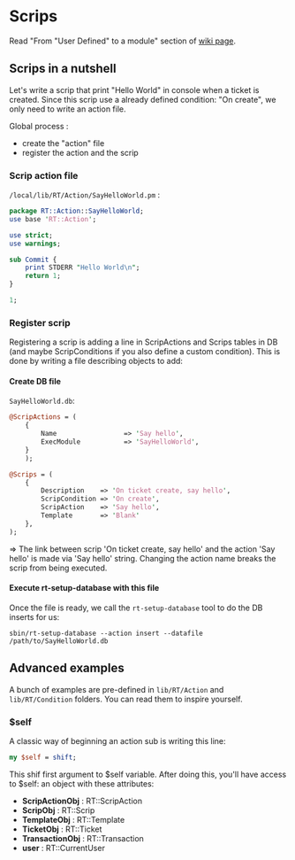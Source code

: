 # Scrips

Read "From "User Defined" to a module" section of [wiki page](https://rt-wiki.bestpractical.com/index.php?title=WriteCustomAction).

## Scrips in a nutshell

Let's write a scrip that print "Hello World" in console when a ticket is created.
Since this scrip use a already defined condition: "On create", we only need to write an action file.

Global process :

  - create the "action" file
  - register the action and the scrip


### Scrip action file

`/local/lib/RT/Action/SayHelloWorld.pm` :

```perl
package RT::Action::SayHelloWorld;
use base 'RT::Action';

use strict;
use warnings;

sub Commit {
    print STDERR "Hello World\n";
    return 1;
}

1;
```

### Register scrip

Registering a scrip is adding a line in ScripActions and Scrips tables in DB (and maybe ScripConditions if you also define a custom condition).
This is done by writing a file describing objects to add:

#### Create DB file

`SayHelloWorld.db`:

```perl
@ScripActions = (
    {
        Name                 => 'Say hello',
        ExecModule           => 'SayHelloWorld',
    }
    );

@Scrips = (
    {
        Description    => 'On ticket create, say hello',
        ScripCondition => 'On create',
        ScripAction    => 'Say hello',
        Template       => 'Blank'
    },
);
```

=> The link between scrip 'On ticket create, say hello' and the action 'Say hello' is made via 'Say hello' string. Changing the action name breaks the scrip from being executed.

#### Execute rt-setup-database with this file

Once the file is ready, we call the `rt-setup-database` tool to do the DB inserts for us:

    sbin/rt-setup-database --action insert --datafile /path/to/SayHelloWorld.db

## Advanced examples

A bunch of examples are pre-defined in `lib/RT/Action` and `lib/RT/Condition` folders. You can read them to inspire yourself.

### $self

A classic way of beginning an action sub is writing this line:

```perl
my $self = shift;
```

This shif first argument to $self variable. After doing this, you'll have access to $self: an object with these attributes:

  - **ScripActionObj**   : RT::ScripAction
  - **ScripObj**         : RT::Scrip
  - **TemplateObj**      : RT::Template
  - **TicketObj**        : RT::Ticket
  - **TransactionObj**   : RT::Transaction
  - **user**             : RT::CurrentUser
